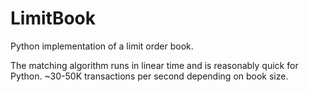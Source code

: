 # LimitBook
Python implementation of a limit order book.

The matching algorithm runs in linear time and is reasonably quick for Python.
    ~30-50K transactions per second depending on book size.


